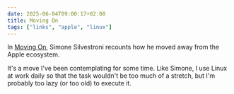 ```yaml
---
date: 2025-06-04T09:00:17+02:00
title: Moving On
tags: ["links", "apple", "linux"]
---
```

In [Moving On](https://minutestomidnight.co.uk/blog/moving-on/), Simone Silvestroni recounts how he moved away from the Apple ecosystem.

It's a move I've been contemplating for some time. Like Simone, I use Linux at work daily so that the task wouldn't be too much of a stretch, but I'm probably too lazy (or too old) to execute it.